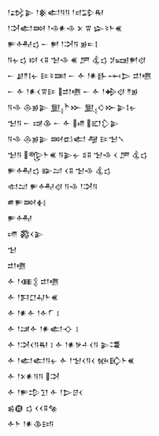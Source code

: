 <div class='block'>
<div class='line'>𒁹𒃶𒉌 𒁹𒆜𒅗𒀀𒀀 𒁹𒁀𒁉𒊑</div>
<div class='line'>𒁹𒋫𒅗𒇷 𒁹𒈾𒀭𒈾 𒉽 𒐊 𒇽𒂟𒈨𒌍</div>
<div class='line'>𒊓𒅈𒌓 𒀸 𒂍 𒁹𒋫𒀀 𒂊𒋰𒋙</div>
<div class='line'>𒀀𒉡𒌓 𒊭 𒌋𒐉 𒈠𒈾 𒌍 𒂆 𒆬𒌓 𒋡𒍢𒂍𒋼</div>
<div class='line'>𒀸 𒋗𒈫𒋙𒉡 𒄿𒂟𒌅 𒀸 𒅆 𒁹𒀭𒃲𒆰𒆕 𒄥𒍠</div>
<div class='line'>𒀸 𒅆 𒁹𒀭𒌋𒐊𒄿 𒄥𒍠 𒀸 𒅆 𒁹𒄈𒋼 𒈫𒂊</div>
<div class='line'>𒀀𒈾 𒁲𒂊𒉌 𒅅𒋻𒁍 𒅅𒄭𒁍𒉌𒋙𒉡</div>
<div class='line'>𒈠𒀀 𒀸 𒀏𒆠 𒀸 𒅆 𒈛 𒊬𒁷𒉌</div>
<div class='line'>𒀀𒈾 𒁲𒂊𒉌 𒇷𒆗𒅗 𒆷 𒄿𒈠𒃵</div>
<div class='line'>𒈠𒀀 𒈜𒈨𒌍 𒀀𒉌𒉡 𒐏𒐉 𒈠𒈾 𒌋 𒂆 𒆬𒌓</div>
<div class='line'>𒊓𒅈𒌓 𒅔𒁺 𒌋𒐉 𒈠𒈾 𒆬𒌓</div>
<div class='line'>𒊕𒁺 𒊓𒅈𒋼 𒀀𒈾 𒁹𒋫𒀀</div>
<div class='line'>𒌑𒊓𒇷𒈬</div>
<div class='line'>𒊓𒅈</div>
<div class='line'>𒋬 𒄃𒌋𒉌</div>
<div class='line'>𒈠</div>
<div class='line'>𒄥𒍠</div>
<div class='line'>𒅆 𒁹𒈪𒉭 𒄥𒍠</div>
<div class='line'>𒅆 𒁹𒁕𒆸𒄷𒈨𒌍</div>
<div class='line'>𒅆 𒁹𒀭𒅆 𒁹𒅆𒇲 𒑱</div>
<div class='line'>𒅆 𒁹𒁼𒅆 𒁹𒀭𒅗𒋓 𒑱</div>
<div class='line'>𒅆 𒁹𒋫𒌋𒀀𒊑 𒑱 𒅆 𒁹𒀭𒃻𒈦𒌋𒀀 𒉌𒃮</div>
<div class='line'>𒅆 𒁹𒅗𒅗𒀀𒉡 𒅆 𒁹𒈠𒌋𒀀𒌋 𒁮𒃼𒈨𒌍</div>
<div class='line'>𒅆 𒁹𒉽𒀭𒀀𒀀 𒋫</div>
<div class='line'>𒅆 𒁹𒊓𒄠𒋛 𒅆 𒁹𒆕𒆪𒌋</div>
<div class='line'>𒌗𒁈 𒌓 𒌋𒌋𒐉𒆚</div>
<div class='line'>𒅆𒈨 𒁹𒀭𒆠𒅀</div>
</div>